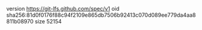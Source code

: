 version https://git-lfs.github.com/spec/v1
oid sha256:81d0f0176f88c94f2109e865db7506b92413c070d089ee779da4aa8811b08970
size 52154

